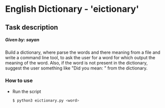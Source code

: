 # English Dictionary - 'eictionary'
## Task description

##### Given by: sayan 
Build a dictionary, where parse the words and there meaning from a file and write a command line tool, to ask the user for a word for which output the meaning of the word. Also, if the word is not present in the dictionary, suggest the user something like "Did you mean: " from the dictionary.

### How to use

- Run the script
    ```sh
    $ python3 eictionary.py <word>
    ```
 
